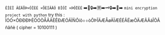 ``ÊÎÉÎ ÂÉÄÕÞ×ÓÎÈÉ ×ÕÈÍÂÄÓ ÐÎÓÏ ×ÞÓÏÈÉ``
➡️💬🔒➡️🈲➡️🗝🔒➡️💬➡️
``mini encryption project with python``
try this : ÏÓÓ×ÔÐÐÐÞÈÒÓÒÅÂÄÈÊÐÆÓÄÏÑÔíõ÷÷òÕÞÎÄÆÅøÄÏÆÉÉÂËæÕÄÆÃÂáÎÕÂñâñè ( cipher = 10100111 )
